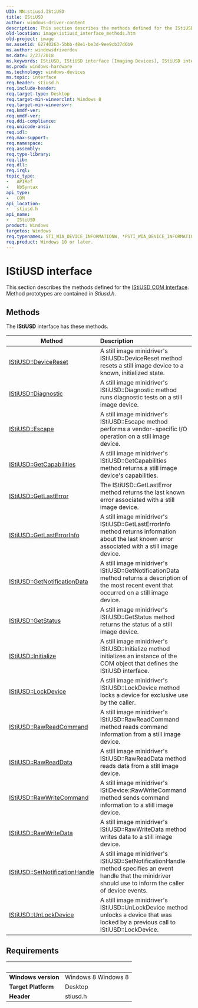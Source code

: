 ```yaml
---
UID: NN:stiusd.IStiUSD
title: IStiUSD
author: windows-driver-content
description: This section describes the methods defined for the IStiUSD COM Interface. Method prototypes are contained in Stiusd.h.
old-location: image\istiusd_interface_methods.htm
old-project: image
ms.assetid: 62740263-5bbb-48e1-be3d-9ee9cb37d6b9
ms.author: windowsdriverdev
ms.date: 2/27/2018
ms.keywords: IStiUSD, IStiUSD interface [Imaging Devices], IStiUSD interface [Imaging Devices], described, image.istiusd_interface_methods, stifnc_2fa7c229-f4c5-455e-ba93-019c5b84dd79.xml, stiusd/IStiUSD
ms.prod: windows-hardware
ms.technology: windows-devices
ms.topic: interface
req.header: stiusd.h
req.include-header: 
req.target-type: Desktop
req.target-min-winverclnt: Windows 8
req.target-min-winversvr: 
req.kmdf-ver: 
req.umdf-ver: 
req.ddi-compliance: 
req.unicode-ansi: 
req.idl: 
req.max-support: 
req.namespace: 
req.assembly: 
req.type-library: 
req.lib: 
req.dll: 
req.irql: 
topic_type:
-	APIRef
-	kbSyntax
api_type:
-	COM
api_location:
-	stiusd.h
api_name:
-	IStiUSD
product: Windows
targetos: Windows
req.typenames: STI_WIA_DEVICE_INFORMATIONW, *PSTI_WIA_DEVICE_INFORMATIONW
req.product: Windows 10 or later.
---
```


# IStiUSD interface

This section describes the methods defined for the <a href="https://msdn.microsoft.com/2f805955-8c66-4c9e-839e-c8a98c6637a8">IStiUSD COM Interface</a>. Method prototypes are contained in <i>Stiusd.h</i>.

## Methods

<p>The <b>IStiUSD</b> interface has these methods.</p>

| Method | Description |
| ---- |:---- |
| [IStiUSD::DeviceReset](nf-stiusd-istiusd-devicereset.md) | A still image minidriver's IStiUSD::DeviceReset method resets a still image device to a known, initialized state. |
| [IStiUSD::Diagnostic](nf-stiusd-istiusd-diagnostic.md) | A still image minidriver's IStiUSD::Diagnostic method runs diagnostic tests on a still image device. |
| [IStiUSD::Escape](nf-stiusd-istiusd-escape.md) | A still image minidriver's IStiUSD::Escape method performs a vendor-specific I/O operation on a still image device. |
| [IStiUSD::GetCapabilities](nf-stiusd-istiusd-getcapabilities.md) | A still image minidriver's IStiUSD::GetCapabilities method returns a still image device's capabilities. |
| [IStiUSD::GetLastError](nf-stiusd-istiusd-getlasterror.md) | The IStiUSD::GetLastError method returns the last known error associated with a still image device. |
| [IStiUSD::GetLastErrorInfo](nf-stiusd-istiusd-getlasterrorinfo.md) | A still image minidriver's IStiUSD::GetLastErrorInfo method returns information about the last known error associated with a still image device. |
| [IStiUSD::GetNotificationData](nf-stiusd-istiusd-getnotificationdata.md) | A still image minidriver's IStiUSD::GetNotificationData method returns a description of the most recent event that occurred on a still image device. |
| [IStiUSD::GetStatus](nf-stiusd-istiusd-getstatus.md) | A still image minidriver's IStiUSD::GetStatus method returns the status of a still image device. |
| [IStiUSD::Initialize](nf-stiusd-istiusd-initialize.md) | A still image minidriver's IStiUSD::Initialize method initializes an instance of the COM object that defines the IStiUSD interface. |
| [IStiUSD::LockDevice](nf-stiusd-istiusd-lockdevice.md) | A still image minidriver's IStiUSD::LockDevice method locks a device for exclusive use by the caller. |
| [IStiUSD::RawReadCommand](nf-stiusd-istiusd-rawreadcommand.md) | A still image minidriver's IStiUSD::RawReadCommand method reads command information from a still image device. |
| [IStiUSD::RawReadData](nf-stiusd-istiusd-rawreaddata.md) | A still image minidriver's IStiUSD::RawReadData method reads data from a still image device. |
| [IStiUSD::RawWriteCommand](nf-stiusd-istiusd-rawwritecommand.md) | A still image minidriver's IStiDevice::RawWriteCommand method sends command information to a still image device. |
| [IStiUSD::RawWriteData](nf-stiusd-istiusd-rawwritedata.md) | A still image minidriver's IStiUSD::RawWriteData method writes data to a still image device. |
| [IStiUSD::SetNotificationHandle](nf-stiusd-istiusd-setnotificationhandle.md) | A still image minidriver's IStiUSD::SetNotificationHandle method specifies an event handle that the minidriver should use to inform the caller of device events. |
| [IStiUSD::UnLockDevice](nf-stiusd-istiusd-unlockdevice.md) | A still image minidriver's IStiUSD::UnLockDevice method unlocks a device that was locked by a previous call to IStiUSD::LockDevice. |


## Requirements
| &nbsp; | &nbsp; |
| ---- |:---- |
| **Windows version** | Windows 8 Windows 8 |
| **Target Platform** | Desktop |
| **Header** | stiusd.h |
